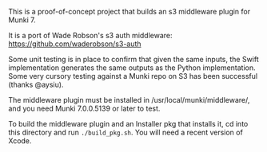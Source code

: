 This is a proof-of-concept project that builds an s3 middleware plugin for Munki 7.

It is a port of Wade Robson's s3 auth middleware:
https://github.com/waderobson/s3-auth

Some unit testing is in place to confirm that given the same inputs, the Swift implementation generates the same outputs as the Python implementation. Some very cursory testing against a Munki repo on S3 has been successful (thanks @aysiu).

The middleware plugin must be installed in /usr/local/munki/middleware/, and you need Munki 7.0.0.5139 or later to test.

To build the middleware plugin and an Installer pkg that installs it, cd into this directory and run `./build_pkg.sh`. You will need a recent version of Xcode.